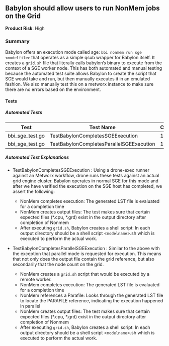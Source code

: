 ## Babylon should allow users to run NonMem jobs on the Grid
**Product Risk**: High

### Summary
Babylon offers an execution mode called sge: `bbi nonmem run sge <modelfile>` that operates as a simple qsub wrapper for 
Babylon itself. It creates a `grid.sh` file that literally calls babylon’s binary to execute from the context of a SGE 
worker node. This has both automated and manual testing because the automated test suite allows Babylon to create the 
script that SGE would take and run, but then manually executes it in an emulated fashion. We also manually test this 
on a metworx instance to make sure there are no errors based on the environment.

#### Tests

##### Automated Tests

Test | Test Name | Count
-----|-----------|-------
bbi_sge_test.go| TestBabylonCompletesSGEExecution | 1
bbi_sge_test.go| TestBabylonCompletesParallelSGEExecution | 1

##### Automated Test Explanations
* TestBabylonCompletesSGEExecution : Using a drone-exec runner against an Metworx workflow, drone runs these tests
against an actual grid engine cluster. Babylon operates in normal SGE for this mode and after we have verified
the execution on the SGE host has completed, we assert the following:
    * NonMem completes execution: The generated LST file is evaluated for a completion time
    * NonMem creates output files: The test makes sure that certain expected files (*.cpu, *.grd) exist in the output
    directory after completion of Nonmem
    * After executing `grid.sh`, Babylon creates a shell script: In each output directory should be a shell script <`modelname`>.sh which is
      executed to perform the actual work.

* TestBabylonCompletesParallelSGEExecution : Similar to the above with the exception that parallel mode is requested for execution.
This means that not only does the output file contain the grid reference, but also secondarily that the node count on the grid.
    * NonMem creates a `grid.sh` script that would be executed by a remote worker.
    * NonMem completes execution: The generated LST file is evaluated for a completion time
    * NonMem references a Parafile: Looks through the generated LST file to locate the PARAFILE reference, indicating
      the execution happened in parallel
    * NonMem creates output files: The test makes sure that certain expected files (*.cpu, *.grd) exist in the output
      directory after completion of Nonmem
    * After executing `grid.sh`, Babylon creates a shell script: In each output directory should be a shell script <`modelname`>.sh which is
      executed to perform the actual work.

